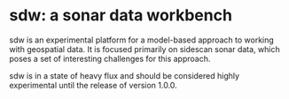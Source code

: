 # sdw: a sonar data workbench

sdw is an experimental platform for a model-based approach to working with geospatial data. It is focused primarily on sidescan sonar data, which poses a set of interesting challenges for this approach.

sdw is in a state of heavy flux and should be considered highly experimental until the release of version 1.0.0.


